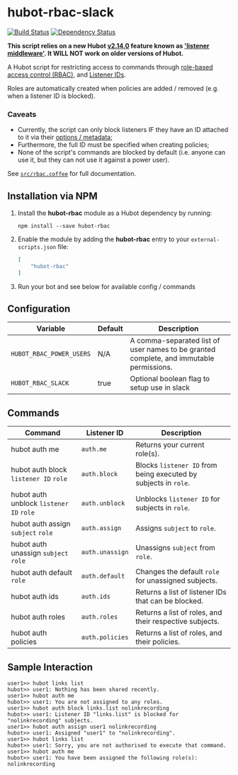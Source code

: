 # hubot-rbac-slack

[![Build Status](https://travis-ci.org/ClaudeBot/hubot-rbac.svg)](https://travis-ci.org/ClaudeBot/hubot-rbac)
[![Dependency Status](https://david-dm.org/ClaudeBot/hubot-rbac.svg)](https://david-dm.org/ClaudeBot/hubot-rbac)

__This script relies on a new Hubot [v2.14.0](https://github.com/github/hubot/blob/master/CHANGELOG.md#v2140) feature known as ['listener middleware'](https://github.com/github/hubot/pull/803). It WILL NOT work on older versions of Hubot.__

A Hubot script for restricting access to commands through [role-based access control (RBAC)][rbac], and [Listener IDs][options].

Roles are automatically created when policies are added / removed (e.g. when a listener ID is blocked).

### Caveats

- Currently, the script can only block listeners IF they have an ID attached to it via their [options / metadata][options];
- Furthermore, the full ID must be specified when creating policies;
- None of the script's commands are blocked by default (i.e. anyone can use it, but they can not use it against a power user).

See [`src/rbac.coffee`](src/rbac.coffee) for full documentation.


## Installation via NPM

1. Install the **hubot-rbac** module as a Hubot dependency by running:

    ```
    npm install --save hubot-rbac
    ```

2. Enable the module by adding the **hubot-rbac** entry to your `external-scripts.json` file:

    ```json
    [
        "hubot-rbac"
    ]
    ```

3. Run your bot and see below for available config / commands


## Configuration

Variable | Default | Description
--- | --- | ---
`HUBOT_RBAC_POWER_USERS` | N/A | A comma-separated list of user names to be granted complete, and immutable permissions.
`HUBOT_RBAC_SLACK` | true | Optional boolean flag to setup use in slack

## Commands

Command | Listener ID | Description
--- | --- | ---
hubot auth me | `auth.me` | Returns your current role(s).
hubot auth block `listener ID` `role` | `auth.block` | Blocks `listener ID` from being executed by subjects in `role`.
hubot auth unblock `listener ID` `role` | `auth.unblock` | Unblocks `listener ID` for subjects in `role`.
hubot auth assign `subject` `role` | `auth.assign` | Assigns `subject` to `role`.
hubot auth unassign `subject` `role` | `auth.unassign` | Unassigns `subject` from `role`.
hubot auth default `role` | `auth.default` | Changes the default `role` for unassigned subjects.
hubot auth ids | `auth.ids` | Returns a list of listener IDs that can be blocked.
hubot auth roles | `auth.roles` | Returns a list of roles, and their respective subjects.
hubot auth policies | `auth.policies` | Returns a list of roles, and their policies.


## Sample Interaction

```
user1>> hubot links list
hubot>> user1: Nothing has been shared recently.
user1>> hubot auth me
hubot>> user1: You are not assigned to any roles.
user1>> hubot auth block links.list nolinkrecording
hubot>> user1: Listener ID "links.list" is blocked for "nolinkrecording" subjects.
user1>> hubot auth assign user1 nolinkrecording
hubot>> user1: Assigned "user1" to "nolinkrecording".
user1>> hubot links list
hubot>> user1: Sorry, you are not authorised to execute that command.
user1>> hubot auth me
hubot>> user1: You have been assigned the following role(s): nolinkrecording
```


[rbac]: https://en.wikipedia.org/wiki/Role-based_access_control
[options]: https://hubot.github.com/docs/scripting/#listener-metadata